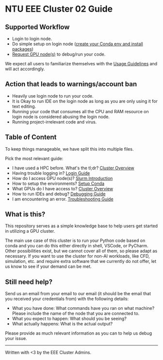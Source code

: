 # NTU EEE Cluster 02 Guide

## Supported Workflow
- Login to login node.
- Do simple setup on login node
  ([create your Conda env and install packages](conda.md))
- [Request GPU node(s)](slurm.md) to debug/run your code.

We expect all users to familiarize themselves with the
[Usage Guidelines](guideline.md) and will act accordingly.

## Action that leads to warnings/account ban
- Heavily use login node to run your code.
-   It is Okay to run IDE on the login node as long as you are only using it for text editing.
-   Running your code that consumes all the CPU and RAM resource on login node is considered abusing the login node.
- Running project-irrelevant code and virus.

## Table of Content

To keep things manageable, we have split this into multiple files.

Pick the most relevant guide:

- I have used a HPC before. What's the tl;dr? [Cluster Overview](cluster.md)
- Having trouble logging in? [Login Guide](login.md)
- How do I access GPU node(s)? [Slurm Introduction](slurm.md)
- How to setup the environments? [Setup Conda](conda.md)
- What GPUs do I have access to? [Cluster Overview](cluster.md)
- How to run IDEs and debug? [Debugging Guide](Debugging.md)
- I am encountering an error. [Troubleshooting Guide](troubleshooting.md)

## What is this?

This repository serves as a simple knowledge base to help users get started in
utilizing a GPU cluster.

The main use case of this cluster is to run your Python code based on conda and
you can do this either directly in shell, VSCode, or PyCharm. Other possibilities
exist, but we cannot cover all of them, so please adapt as necessary. If you want
to use the cluster for non-AI workloads, like CFD, simulation, etc. and require
extra software that we currently do not offer, let us know to see if your demand
can be met.

## Still need help?

Send us an email from your email to our email (it should be the email that you
received your credentials from) with the following details:

- What you have done: What commands have you ran on what machine?
    Please include the name of the node that you are connected to.
- What you expect to happen: What should you be seeing?
- What actually happens: What is the actual output?

Please provide as much relevant information as you can to help us debug your
issue.



---

Written with <3 by the EEE Cluster Admins.
